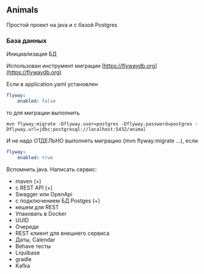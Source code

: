 ## Animals

Простой проект на java и с базой Postgres

### База данных

Инициализация БД

Использован инструмент миграции [https://flywaydb.org](https://flywaydb.org)

Если в application.yaml установлен 
````yaml
flyway:
    enabled: false
````
то для миграции выполнить
````shell
mvn flyway:migrate -Dflyway.user=postgres -Dflyway.password=postgres -Dflyway.url=jdbc:postgresql://localhost:5432/animal
````
И не надо ОТДЕЛЬНО выполнять миграцию (mvn flyway:migrate ...), если 
````yaml
flyway:
    enabled: true
````
Вспомнить java. Написать сервис:
- maven (+)
- с REST API (+)
- Swagger или OpenApi 
- с подключением БД Postges (+)
- кешем для REST
- Упаковать в Docker
- UUID
- Очереди
- REST клиент для внешнего сервиса
- Даты, Calendar 
- Behave тесты
- Liquibase
- gradle
- Kafka


